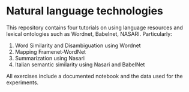# Natural language technologies

This repository contains four tutorials on using language resources and lexical ontologies such as Wordnet, Babelnet, NASARI. Particularly:

1. Word Similarity and Disambiguation using Wordnet
2. Mapping Framenet-WordNet
3. Summarization using Nasari
4. Italian semantic similarity using Nasari and BabelNet

All exercises include a documented notebook and the data used for the experiments.
